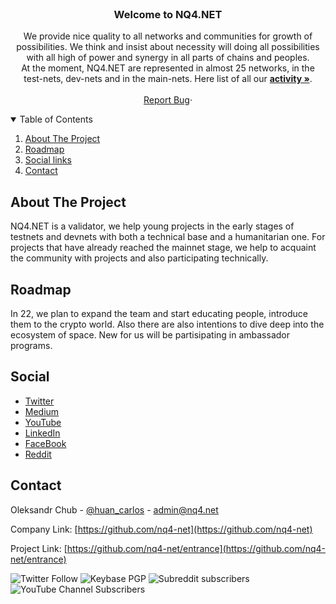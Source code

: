 <!-- PROJECT LOGO -->
<br />
<p align="center">

  <h3 align="center">Welcome to NQ4.NET</h3>

  <p align="center">
 We provide nice quality to all networks and communities for growth of possibilities.
We think and insist about necessity will doing all possibilities with all high of power and synergy in all parts of chains and peoples.
    <br />
    At the moment, NQ4.NET are represented in almost 25 networks, in the test-nets, dev-nets and in the main-nets. Here list of all our <a href="https://github.com/nq4-net/entrance/tree/main/networks"><strong>activity »</strong></a>.
    <br />
    <br />
    <a href="https://github.com/nq4-net/entrance/issues">Report Bug</a>·
  </p>
</p>
<!-- TABLE OF CONTENTS -->
<details open="open">
  <summary>Table of Contents</summary>
  <ol>
    <li><a href="#about-the-project">About The Project</a></li>
    <li><a href="#roadmap">Roadmap</a></li>
    <li><a href="#social">Social links</a></li>
    <li><a href="#contact">Contact</a></li>
  </ol>
</details>

<!-- ABOUT THE PROJECT -->
## About The Project

NQ4.NET is a validator, we help young projects in the early stages of testnets and devnets with both a technical base and a humanitarian one. For projects that have already reached the mainnet stage, we help to acquaint the community with projects and also participating technically.

<!-- ROADMAP -->
## Roadmap

In 22, we plan to expand the team and start educating people, introduce them to the crypto world. Also there are also intentions to dive deep into the ecosystem of space. New for us will be partisipating in ambassador programs.

<!-- SOCIAL -->
## Social
- [Twitter](https://twitter.com/nq4_net)
- [Medium](https://blog.nq4.net)
- [YouTube](https://www.youtube.com/channel/UCxf3QRE9wbjDPEF7XdqtHXw)
- [LinkedIn](https://www.linkedin.com/company/nq4-net/)
- [FaceBook](https://www.facebook.com/NQ4.NET/)
- [Reddit](https://www.reddit.com/r/NQ4/)

<!-- CONTACT -->
## Contact

Oleksandr Chub - [@huan_carlos](https://twitter.com/huan_carlos) - admin@nq4.net

Company Link: [https://github.com/nq4-net](https://github.com/nq4-net)

Project Link: [https://github.com/nq4-net/entrance](https://github.com/nq4-net/entrance)

![Twitter Follow](https://img.shields.io/twitter/follow/nq4_net?style=social)
![Keybase PGP](https://img.shields.io/keybase/pgp/plusua)
![Subreddit subscribers](https://img.shields.io/reddit/subreddit-subscribers/NQ4?style=social)
![YouTube Channel Subscribers](https://img.shields.io/youtube/channel/subscribers/UCxf3QRE9wbjDPEF7XdqtHXw?style=social)
